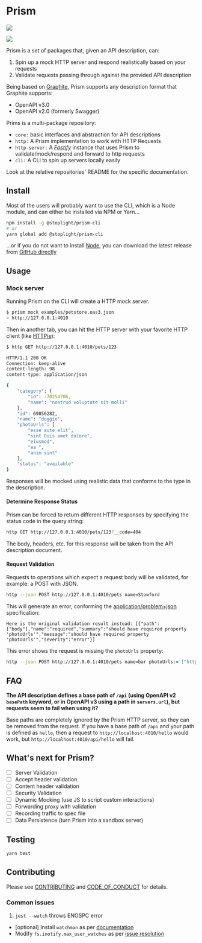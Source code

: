 # Prism

<a href="https://codeclimate.com/github/stoplightio/prism/maintainability"><img src="https://api.codeclimate.com/v1/badges/f5e363a7eb5b8f4e570f/maintainability" /></a>

<a href="https://codeclimate.com/github/stoplightio/prism/test_coverage"><img src="https://api.codeclimate.com/v1/badges/f5e363a7eb5b8f4e570f/test_coverage" /></a>

Prism is a set of packages that, given an API description, can:

1. Spin up a mock HTTP server and respond realistically based on your requests
1. Validate requests passing through against the provided API description

Being based on [Graphite], Prism supports any description format that Graphite supports:

- OpenAPI v3.0
- OpenAPI v2.0 (formerly Swagger)

Prims is a multi-package repository:

- `core:` basic interfaces and abstraction for API descriptions
- `http:` A Prism implementation to work with HTTP Requests
- `http-server:` A _[Fastify]_ instance that uses Prism to validate/mock/respond and forward to http requests
- `cli:` A CLI to spin up servers locally easily

Look at the relative repositories' README for the specific documentation.

## Install

Most of the users will probably want to use the CLI, which is a Node module, and can either be installed via NPM or Yarn…

```bash
npm install -g @stoplight/prism-cli
# or
yarn global add @stoplight/prism-cli
```

…or if you do not want to install [Node](https://nodejs.org), you can download the latest release from [GitHub directly][download-release]

## Usage

### Mock server

Running Prism on the CLI will create a HTTP mock server.

```bash
$ prism mock examples/petstore.oas3.json
> http://127.0.0.1:4010
```

Then in another tab, you can hit the HTTP server with your favorite HTTP client (like [HTTPie]):

```bash
$ http GET http://127.0.0.1:4010/pets/123

HTTP/1.1 200 OK
Connection: keep-alive
content-length: 98
content-type: application/json

{
    "category": {
        "id": -70254706,
        "name": "nostrud voluptate sit molli"
    },
    "id": 69856282,
    "name": "doggie",
    "photoUrls": [
        "esse aute elit",
        "sint Duis amet dolore",
        "eiusmod",
        "ea ",
        "anim sint"
    ],
    "status": "available"
}
```

Responses will be mocked using realistic data that conforms to the type in the description.

#### Determine Response Status

Prism can be forced to return different HTTP responses by specifying the status code in the query
string:

```bash
http GET http://127.0.0.1:4010/pets/123?__code=404
```

The body, headers, etc. for this response will be taken from the API description document.

#### Request Validation

Requests to operations which expect a request body will be validated, for example: a POST with JSON.

```bash
http --json POST http://127.0.0.1:4010/pets name=Stowford
```

This will generate an error, conforming the [application/problem+json][rfc7807] specification:

```
Here is the original validation result instead: [{"path":["body"],"name":"required","summary":"should have required property 'photoUrls'","message":"should have required property 'photoUrls'","severity":"error"}]
```

This error shows the request is missing the `photoUrls` property:

```bash
http --json POST http://127.0.0.1:4010/pets name=bar photoUrls:='["http://fdsf"]'
```

## FAQ

**The API description defines a base path of `/api` (using OpenAPI v2 `basePath` keyword, or in
OpenAPI v3 using a path in `servers.url`), but requests seem to fail when using it?**

Base paths are completely ignored by the Prism HTTP server, so they can be removed from the request.
If you have a base path of `/api` and your path is defined as `hello`, then a request to
`http://localhost:4010/hello` would work, but `http://localhost:4010/api/hello` will fail.

## What's next for Prism?

- [ ] Server Validation
- [ ] Accept header validation
- [ ] Content header validation
- [ ] Security Validation
- [ ] Dynamic Mocking (use JS to script custom interactions)
- [ ] Forwarding proxy with validation
- [ ] Recording traffic to spec file
- [ ] Data Persistence (turn Prism into a sandbox server)

## Testing

```bash
yarn test
```

## Contributing

Please see [CONTRIBUTING] and [CODE_OF_CONDUCT] for details.

### Common issues

1. `jest --watch` throws ENOSPC error

- [optional] Install `watchman` as per [documentation](https://facebook.github.io/watchman/docs/install.html#installing-from-source)
- Modify `fs.inotify.max_user_watches` as per [issue resolution](https://github.com/facebook/jest/issues/3254)

[CODE_OF_CONDUCT]: CODE_OF_CONDUCT.md
[CONTRIBUTING]: CONTRIBUTING.md
[Fastify]: https://www.fastify.io/
[Graphite]: https://github.com/stoplightio/graphite
[HTTPie]: https://httpie.org/
[download-release]: https://github.com/stoplightio/prism/releases/latest
[rfc7807]: https://tools.ietf.org/html/rfc7807
